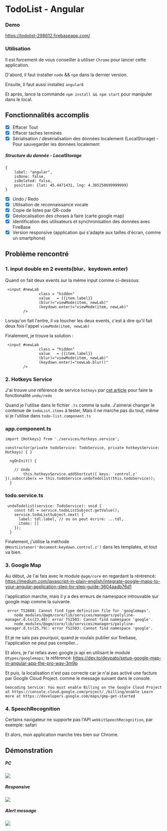 # TodoList - Angular

### Demo
https://todolist-298612.firebaseapp.com/

### Utilisation
Il est forcement de vous conseiller à utiliser `Chrome` pour lancer cette application.

D'abord, il faut installer `node` && `npm` dans la dernier version.

Ensuite, Il faut aussi installez `angular8`

Et après, lance la commande `npm install && npm start` pour manipuler dans le local.

## Fonctionnalités accomplis
* [x] Effacer Tout
* [x] Effacer taches terminés
* [x] Sérialisation / désérialisation des données localement (LocalStorage) - Pour sauvegarder les données localement
##### Structure du donnée - LocalStorage
```
{
    label: "angular", 
    isDone: false, 
    isDeleted: false, 
    position: {lat: 45.4471431, lng: 4.385250699999999}
}
```

* [x] Undo / Redo
* [x] Utilisation de reconnaissance vocale
* [x] Copie de listes par QR-code
* [x] Géolocalisation des choses à faire (carte google map) 
* [x] Identification des utilisateurs et synchronisation des données avec FireBase
* [x] Version responsive (application qui s'adapte aux tailles d'écran, comme un smartphone)

## Problème rencontré

### 1. input double en 2 events(blur、keydown.enter)
Quand on fait deux events sur la même input comme ci-dessous:
```
 <input #newLab
               class = "hidden"
               value   = {{item.label}}
               (blur)="viewMode(item, newLab)"
               (keydown.enter)="viewMode(item, newLab)"
        />
```
Lorsqu'on fait l'entre, il va toucher les deux events, c'est à dire qu'il fait deux fois l'appel  `viewMode(item, newLab)`

Finalement, je trouve la solution :
```
 <input #newLab
               class = "hidden"
               value   = {{item.label}}
               (blur)="viewMode(item, newLab)"
               (keydown.enter)="newLab.blur()"
        />
```
        
### 2. Hotkeys Service 
J'ai trouve une référencé de service `hotkeys` par [cet article](https://netbasal.com/diy-keyboard-shortcuts-in-your-angular-application-4704734547a2) pour faire la fonctionalité `undo/redo`

Quand je l'utilise dans le fichier `.ts` comme la suite.
J'aimerai changer le contenue de `todoList.items` à tester, Mais il ne marche pas du tout, même si je l'utilise dans `todo-list.component.ts`

### app.component.ts
```
import {Hotkeys} from './services/hotkeys.service';

constructor(private todoService: TodoService, private hotkeysService: Hotkeys) { }

  ngOnInit() {

    // Undo
        this.hotkeysService.addShortcut({ keys: 'control.z' }).subscribe(x => this.todoService.undoTodolist(this.todoService));
  }
```
### todo.service.ts
```
 undoTodolist(service: TodoService): void {
    const tdl = service.todoListSubject.getValue();
    service.todoListSubject.next( {
      label: tdl.label, // ou on peut écrire: ...tdl,
      items: []
    });
  }
```
Finalement, j'utilise la méthode `@HostListener('document:keydown.control.z')` dans les templates, et tout va bien.     

### 3. Google Map
Au début, Je l'ai fais avec le module `@agm/core` en regardant la rérérencé: https://medium.com/javascript-in-plain-english/integrate-google-maps-to-your-angular-application-step-by-step-guide-3604aadb76d1

l'application marche, mais il y a des erreurs de namespace introuvable sur google map comme la suivante.

```
 error TS2688: Cannot find type definition file for 'googlemaps'.
    node_modules/@agm/core/lib/services/managers/polyline-manager.d.ts(23,48): error TS2503: Cannot find namespace 'google'.
    node_modules/@agm/core/lib/services/managers/polyline-manager.d.ts(25,79): error TS2503: Cannot find namespace 'google'.
```

Et je ne sais pas pourquoi, quand je voulais publier sur firebase, l'application ne peut pas compiler...

Et alors, je l'ai refais avec google js api en utilisant le module `@types/googlemaps`;
la référencé: https://dev.to/devpato/setup-google-map-in-angular-app-the-pro-way-3m9p

    
Et puis, la localisation n'est pas correcte car je n'ai pas activé une facture par Google Cloud Project. comme le message suivant dans le console.

```
Geocoding Service: You must enable Billing on the Google Cloud Project at https://console.cloud.google.com/project/_/billing/enable Learn more at https://developers.google.com/maps/gmp-get-started
```

### 4. SpeechRecognition
  Certains navigateur ne supporte pas l'API `webkitSpeechRecognition`, par exemple: safari
  
  Et alors, mon application marche très bien sur Chrome.
  
## Démonstration

##### PC
![](https://i.imgur.com/xnuYxwy.jpg)

##### Responsive
![](https://i.imgur.com/0ev1Vke.jpg)

##### Alert message
![](https://i.imgur.com/aBqaDvx.jpg)


